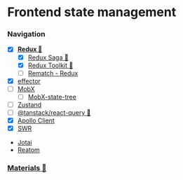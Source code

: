 # Frontend state management

### Navigation

- [x] [**Redux 📂**](./redux/index.md)
  - [x] [Redux Saga 📂](./redux-saga/index.md)
  - [x] [Redux Toolkit 📂](./redux-toolkit/index.md)
  - [ ] [Rematch - Redux](https://rematchjs.org/)
- [x] [effector](https://effector.dev/)
- [ ] [MobX](https://mobx.js.org/) 
  - [ ] [MobX-state-tree](https://mobx-state-tree.js.org/)
- [ ] [Zustand](https://docs.pmnd.rs/zustand)
- [ ] [@tanstack/react-query 📂](./react-query/index.md)
- [x] [Apollo Client](https://www.apollographql.com/docs/react/)
- [x] [SWR](https://swr.vercel.app/)
- [Jotai](https://jotai.org/)
- [Reatom](https://www.reatom.dev/)


### [Materials 📂](./materials.md)
